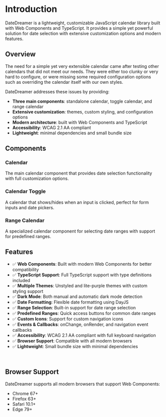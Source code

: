 # Introduction

DateDreamer is a lightweight, customizable JavaScript calendar library built with Web Components and TypeScript. It provides a simple yet powerful solution for date selection with extensive customization options and modern features.

## Overview

The need for a simple yet very extensible calendar came after testing other calendars that did not meet our needs. They were either too clunky or very hard to configure, or were missing some required configuration options such as overriding the calendar itself with our own styles.

DateDreamer addresses these issues by providing:
- **Three main components**: standalone calendar, toggle calendar, and range calendar
- **Extensive customization**: themes, custom styling, and configuration options
- **Modern architecture**: built with Web Components and TypeScript
- **Accessibility**: WCAG 2.1 AA compliant
- **Lightweight**: minimal dependencies and small bundle size

## Components

### Calendar
The main calendar component that provides date selection functionality with full customization options.

<ClientOnly>
    <Calendar type="regular" />
</ClientOnly>

### Calendar Toggle
A calendar that shows/hides when an input is clicked, perfect for form inputs and date pickers.
<ClientOnly>
    <Calendar type="toggle" />
</ClientOnly>

### Range Calendar
A specialized calendar component for selecting date ranges with support for predefined ranges.

<ClientOnly>
    <Range />
</ClientOnly>

## Features

- ✅ **Web Components**: Built with modern Web Components for better compatibility
- ✅ **TypeScript Support**: Full TypeScript support with type definitions included
- ✅ **Multiple Themes**: Unstyled and lite-purple themes with custom styling support
- ✅ **Dark Mode**: Both manual and automatic dark mode detection
- ✅ **Date Formatting**: Flexible date formatting using DayJS
- ✅ **Range Selection**: Built-in support for date range selection
- ✅ **Predefined Ranges**: Quick access buttons for common date ranges
- ✅ **Custom Icons**: Support for custom navigation icons
- ✅ **Events & Callbacks**: onChange, onRender, and navigation event callbacks
- ✅ **Accessibility**: WCAG 2.1 AA compliant with full keyboard navigation
- ✅ **Browser Support**: Compatible with all modern browsers
- ✅ **Lightweight**: Small bundle size with minimal dependencies

<br/>

## Browser Support

DateDreamer supports all modern browsers that support Web Components:
- Chrome 67+
- Firefox 63+
- Safari 10.1+
- Edge 79+